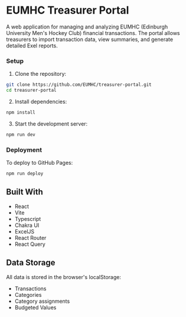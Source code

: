 # EUMHC Treasurer Portal

A web application for managing and analyzing EUMHC (Edinburgh University Men's Hockey Club) financial transactions. The portal allows treasurers to import transaction data, view summaries, and generate detailed Exel reports. 

### Setup
1. Clone the repository:
```bash
git clone https://github.com/EUMHC/treasurer-portal.git
cd treasurer-portal
```

2. Install dependencies:
```bash
npm install
```

3. Start the development server:
```bash
npm run dev
```

### Deployment
To deploy to GitHub Pages:
```bash
npm run deploy
```

## Built With
- React
- Vite
- Typescript
- Chakra UI
- ExcelJS
- React Router
- React Query


## Data Storage

All data is stored in the browser's localStorage:
- Transactions
- Categories
- Category assignments
- Budgeted Values
